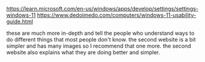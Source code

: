 https://learn.microsoft.com/en-us/windows/apps/develop/settings/settings-windows-11
https://www.dedoimedo.com/computers/windows-11-usability-guide.html

these are much more in-depth and tell the people who understand ways to do different things that most people don't know.
the second website is a bit simpler and has many images so I recommend that one more.
the second website also explains what they are doing better and simpler.
